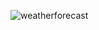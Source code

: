 ![weatherforecast](https://github.com/Mithun1508/ASPNET-6.0-Web-API/assets/93249038/41f4e3c3-1b09-4aec-876f-c415a51b51b9)
